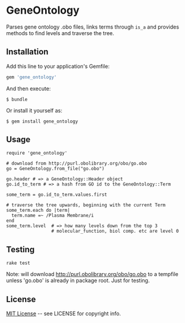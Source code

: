 # GeneOntology

Parses gene ontology .obo files, links terms through `is_a` and provides
methods to find levels and traverse the tree.

## Installation

Add this line to your application's Gemfile:

```ruby
gem 'gene_ontology'
```

And then execute:

    $ bundle

Or install it yourself as:

    $ gem install gene_ontology

## Usage

```
require 'gene_ontology'

# download from http://purl.obolibrary.org/obo/go.obo
go = GeneOntology.from_file("go.obo")

go.header # => a GeneOntology::Header object
go.id_to_term # => a hash from GO id to the GeneOntology::Term

some_term = go.id_to_term.values.first

# traverse the tree upwards, beginning with the current Term
some_term.each do |term|
  term.name =~ /Plasma Membrane/i
end
some_term.level  # => how many levels down from the top 3
                 # molecular_function, biol comp. etc are level 0
```

## Testing

```
rake test
```

Note: will download http://purl.obolibrary.org/obo/go.obo to a tempfile unless
'go.obo' is already in package root.  Just for testing.

## License

[MIT License](https://opensource.org/licenses/MIT) -- see LICENSE for
copyright info.
